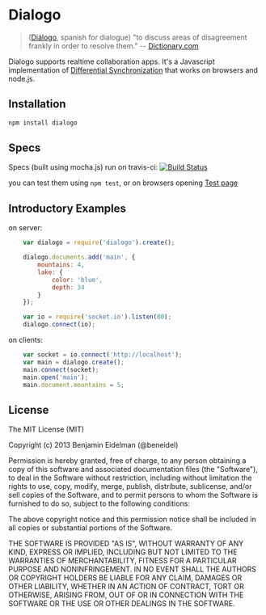 Dialogo
=========

> ([Diálogo](http://es.wikipedia.org/wiki/Di%C3%A1logo), spanish for dialogue) "to discuss areas of disagreement frankly in order to resolve them." -- [Dictionary.com](http://dictionary.reference.com/browse/dialogue)

Dialogo supports realtime collaboration apps. It's a Javascript implementation of [Differential Synchronization](https://neil.fraser.name/writing/sync/) that works on browsers and node.js.

Installation
------------

``` sh
npm install dialogo
```

Specs
-------

Specs (built using mocha.js) run on travis-ci: [![Build Status](https://travis-ci.org/benjamine/dialogo.png?branch=master)](https://travis-ci.org/benjamine/dialogo)

you can test them using ```npm test```, or on browsers opening [Test page](http://benjamine.github.io/dialogo/test/test.html)

Introductory Examples
--------------------

on server:

``` js
    var dialogo = require('dialogo').create();

    dialogo.documents.add('main', {
        mountains: 4,
        lake: {
            color: 'blue',
            depth: 34
        }
    });

    var io = require('socket.io').listen(80);
    dialogo.connect(io);
```

on clients:

``` js
    var socket = io.connect('http://localhost');
    var main = dialogo.create();
    main.connect(socket);
    main.open('main');
    main.document.mountains = 5;
```

License
--------

The MIT License (MIT)

Copyright (c) 2013 Benjamin Eidelman (@beneidel)

Permission is hereby granted, free of charge, to any person obtaining a copy
of this software and associated documentation files (the "Software"), to deal
in the Software without restriction, including without limitation the rights
to use, copy, modify, merge, publish, distribute, sublicense, and/or sell
copies of the Software, and to permit persons to whom the Software is
furnished to do so, subject to the following conditions:

The above copyright notice and this permission notice shall be included in
all copies or substantial portions of the Software.

THE SOFTWARE IS PROVIDED "AS IS", WITHOUT WARRANTY OF ANY KIND, EXPRESS OR
IMPLIED, INCLUDING BUT NOT LIMITED TO THE WARRANTIES OF MERCHANTABILITY,
FITNESS FOR A PARTICULAR PURPOSE AND NONINFRINGEMENT. IN NO EVENT SHALL THE
AUTHORS OR COPYRIGHT HOLDERS BE LIABLE FOR ANY CLAIM, DAMAGES OR OTHER
LIABILITY, WHETHER IN AN ACTION OF CONTRACT, TORT OR OTHERWISE, ARISING FROM,
OUT OF OR IN CONNECTION WITH THE SOFTWARE OR THE USE OR OTHER DEALINGS IN
THE SOFTWARE.
